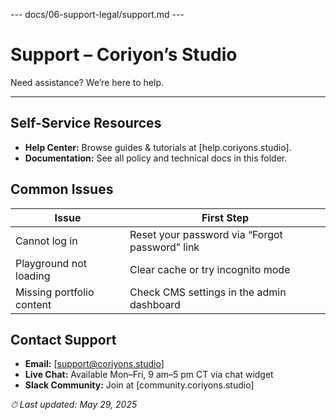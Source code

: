 --- docs/06-support-legal/support.md ---
# Support – Coriyon’s Studio

Need assistance? We’re here to help.

---

## Self-Service Resources

- **Help Center:** Browse guides & tutorials at [help.coriyons.studio].  
- **Documentation:** See all policy and technical docs in this folder.

## Common Issues

| Issue                        | First Step                                    |
| ---------------------------- | --------------------------------------------- |
| Cannot log in                | Reset your password via “Forgot password” link |
| Playground not loading       | Clear cache or try incognito mode             |
| Missing portfolio content    | Check CMS settings in the admin dashboard     |

## Contact Support

- **Email:** [support@coriyons.studio]  
- **Live Chat:** Available Mon–Fri, 9 am–5 pm CT via chat widget  
- **Slack Community:** Join at [community.coriyons.studio]  

_⏱ Last updated: May 29, 2025_  
